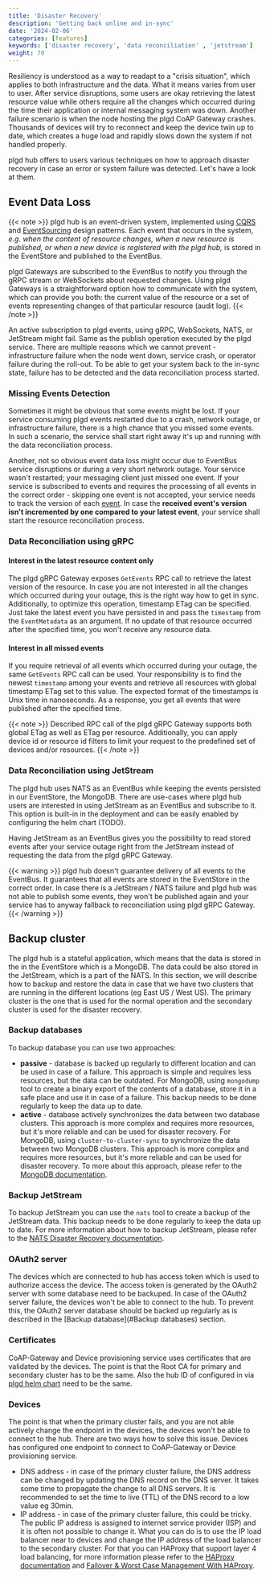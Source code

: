 ```yaml
---
title: 'Disaster Recovery'
description: 'Getting back online and in-sync'
date: '2024-02-06'
categories: [features]
keywords: ['disaster recovery', 'data reconciliation' , 'jetstream']
weight: 70
---
```


Resiliency is understood as a way to readapt to a "crisis situation", which applies to both infrastructure and the data. What it means varies from user to user. After service disruptions, some users are okay retrieving the latest resource value while others require all the changes which occurred during the time their application or internal messaging system was down. Another failure scenario is when the node hosting the plgd CoAP Gateway crashes. Thousands of devices will try to reconnect and keep the device twin up to date, which creates a huge load and rapidly slows down the system if not handled properly.

plgd hub offers to users various techniques on how to approach disaster recovery in case an error or system failure was detected. Let's have a look at them.

## Event Data Loss

{{< note >}}
plgd hub is an event-driven system, implemented using [CQRS](https://docs.microsoft.com/en-us/azure/architecture/patterns/cqrs) and [EventSourcing](https://docs.microsoft.com/en-us/azure/architecture/patterns/event-sourcing) design patterns. Each event that occurs in the system, _e.g. when the content of resource changes, when a new resource is published, or when a new device is registered with the plgd hub,_ is stored in the EventStore and published to the EventBus.

plgd Gateways are subscribed to the EventBus to notify you through the gRPC stream or WebSockets about requested changes. Using plgd Gateways is a straightforward option how to communicate with the system, which can provide you both: the current value of the resource or a set of events representing changes of that particular resource (audit log).
{{< /note >}}

An active subscription to plgd events, using gRPC, WebSockets, NATS, or JetStream might fail. Same as the publish operation executed by the plgd service. There are multiple reasons which we cannot prevent - infrastructure failure when the node went down, service crash, or operator failure during the roll-out. To be able to get your system back to the in-sync state, failure has to be detected and the data reconciliation process started.

### Missing Events Detection

Sometimes it might be obvious that some events might be lost. If your service consuming plgd events restarted due to a crash, network outage, or infrastructure failure, there is a high chance that you missed some events. In such a scenario, the service shall start right away it's up and running with the data reconciliation process.

Another, not so obvious event data loss might occur due to EventBus service disruptions or during a very short network outage. Your service wasn't restarted; your messaging client just missed one event.
If your service is subscribed to events and requires the processing of all events in the correct order - skipping one event is not accepted, your service needs to track the version of each [event](https://github.com/plgd-dev/hub/blob/main/resource-aggregate/pb/events.proto). In case the **received event's version isn't incremented by one compared to your latest event**, your service shall start the resource reconciliation process.

### Data Reconciliation using gRPC

#### Interest in the latest resource content only

The plgd gRPC Gateway exposes `GetEvents` RPC call to retrieve the latest version of the resource. In case you are not interested in all the changes which occurred during your outage, this is the right way how to get in sync. Additionally, to optimize this operation, timestamp ETag can be specified. Just take the latest event you have persisted in and pass the `timestamp` from the `EventMetadata` as an argument. If no update of that resource occurred after the specified time, you won't receive any resource data.

#### Interest in all missed events

If you require retrieval of all events which occurred during your outage, the same `GetEvents` RPC call can be used. Your responsibility is to find the newest `timestamp` among your events and retrieve all resources with global timestamp ETag set to this value. The expected format of the timestamps is Unix time in nanoseconds. As a response, you get all events that were published after the specified time.

{{< note >}}
Described RPC call of the plgd gRPC Gateway supports both global ETag as well as ETag per resource. Additionally, you can apply device id or resource id filters to limit your request to the predefined set of devices and/or resources.
{{< /note >}}

### Data Reconciliation using JetStream

The plgd hub uses NATS as an EventBus while keeping the events persisted in our EventStore, the MongoDB. There are use-cases where plgd hub users are interested in using JetStream as an EventBus and subscribe to it. This option is built-in in the deployment and can be easily enabled by configuring the helm chart (TODO).

Having JetStream as an EventBus gives you the possibility to read stored events after your service outage right from the JetStream instead of requesting the data from the plgd gRPC Gateway.

{{< warning >}}
plgd hub doesn't guarantee delivery of all events to the EventBus. It guarantees that all events are stored in the EventStore in the correct order. In case there is a JetStream / NATS failure and plgd hub was not able to publish some events, they won't be published again and your service has to anyway fallback to reconciliation using plgd gRPC Gateway.
{{< /warning >}}

## Backup cluster

The plgd hub is a stateful application, which means that the data is stored in the in the EventStore which is a MongoDB. The data could be also stored in the JetStream, which is a part of the NATS. In this section, we will describe how to backup and restore the data in case that we have two clusters that are running in the different locations (eg East US / West US). The primary cluster is the one that is used for the normal operation and the secondary cluster is used for the disaster recovery.

### Backup databases

To backup database you can use two approaches:

* **passive** - database is backed up regularly to different location and can be used in case of a failure. This approach is simple and requires less resources, but the data can be outdated. For MongoDB, using `mongodump` tool to create a binary export of the contents of a database, store it in a safe place and use it in case of a failure. This backup needs to be done regularly to keep the data up to date.
* **active** - database actively synchronizes the data between two database clusters. This approach is more complex and requires more resources, but it's more reliable and can be used for disaster recovery. For MongoDB, using `cluster-to-cluster-sync` to synchronize the data between two MongoDB clusters. This approach is more complex and requires more resources, but it's more reliable and can be used for disaster recovery. To more about this approach, please refer to the [MongoDB documentation](https://www.mongodb.com/docs/cluster-to-cluster-sync/current/connecting/onprem-to-onprem/).

### Backup JetStream

To backup JetStream you can use the `nats` tool to create a backup of the JetStream data. This backup needs to be done regularly to keep the data up to date.
For more information about how to backup JetStream, please refer to the [NATS Disaster Recovery documentation](https://docs.nats.io/running-a-nats-service/nats_admin/jetstream_admin/disaster_recovery).

### OAuth2 server

The devices which are connected to hub has access token which is used to authorize access the device. The access token is generated by the OAuth2 server with some database need to be backuped. In case of the OAuth2 server failure, the devices won't be able to connect to the hub. To prevent this, the OAuth2 server database should be backed up regularly as is described in the [Backup database](#Backup databases) section.

### Certificates

CoAP-Gateway and Device provisioning service uses certificates that are validated by the devices. The point is that the Root CA for primary and secondary cluster has to be the same. Also the hub ID of configured in via [plgd helm chart](https://github.com/plgd-dev/hub/blob/4c4861a4bc483ba4080a1d448063da392eff4026/charts/plgd-hub/values.yaml#L6) need to be the same.

### Devices

The point is that when the primary cluster fails, and you are not able actively change the endpoint in the devices, the devices won't be able to connect to the hub. There are two ways how to solve this issue. Devices has configured one endpoint to connect to CoAP-Gateway or Device provisioning service.

* DNS address - in case of the primary cluster failure, the DNS address can be changed by updating the DNS record on the DNS server. It takes some time to propagate the change to all DNS servers. It is recommended to set the time to live (TTL) of the DNS record to a low value eg 30min.
* IP address - in case of the primary cluster failure, this could be tricky. The public IP address is assigned to internet service provider (ISP) and it is often not possible to change it. What you can do is to use the IP load balancer near to devices and change the IP address of the load balancer to the secondary cluster. For that you can HAProxy that support layer 4 load balancing, for more information please refer to the [HAProxy documentation](https://www.haproxy.com/documentation/haproxy-configuration-tutorials/load-balancing/tcp/) and [Failover & Worst Case Management With HAProxy](https://www.haproxy.com/blog/failover-and-worst-case-management-with-haproxy).
